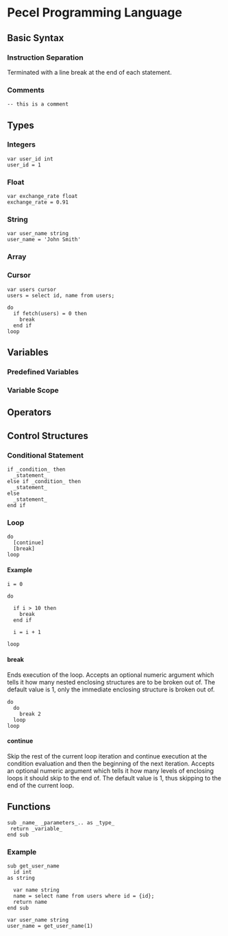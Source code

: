 # Pecel Programming Language

## Basic Syntax

### Instruction Separation

Terminated with a line break at the end of each statement.

### Comments

```
-- this is a comment
```

## Types

### Integers

```
var user_id int
user_id = 1
```

### Float

```
var exchange_rate float
exchange_rate = 0.91
```

### String

```
var user_name string
user_name = 'John Smith'
```

### Array

### Cursor

```
var users cursor
users = select id, name from users;

do
  if fetch(users) = 0 then
    break
  end if
loop
```

## Variables

### Predefined Variables

### Variable Scope

## Operators

## Control Structures

### Conditional Statement

```
if _condition_ then
  _statement_
else if _condition_ then
  _statement_
else
  _statement_
end if
```

### Loop

```
do
  [continue]
  [break]
loop
```

#### Example

```
i = 0

do

  if i > 10 then
    break
  end if

  i = i + 1

loop
```

#### break

Ends execution of the loop. Accepts an optional numeric argument which tells it
how many nested enclosing structures are to be broken out of. The default value
is 1, only the immediate enclosing structure is broken out of.

```
do
  do
    break 2
  loop
loop
```

#### continue

Skip the rest of the current loop iteration and continue execution at the
condition evaluation and then the beginning of the next iteration. Accepts an
optional numeric argument which tells it how many levels of enclosing loops it
should skip to the end of. The default value is 1, thus skipping to the end of
the current loop.

## Functions

```
sub _name_ _parameters_.. as _type_
 return _variable_
end sub
```

### Example

```
sub get_user_name
  id int
as string

  var name string
  name = select name from users where id = {id};
  return name
end sub
```

```
var user_name string
user_name = get_user_name(1)
```


